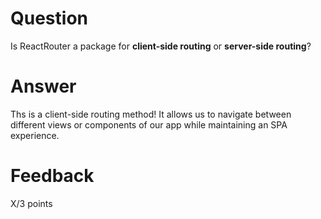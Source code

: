 # Question

Is ReactRouter a package for **client-side routing** or **server-side routing**?

# Answer

Ths is a client-side routing method! It allows us to navigate between different views or components of our app while maintaining an SPA experience.

# Feedback

X/3 points
